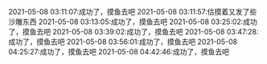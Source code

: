 2021-05-08 03:11:07:成功了，摸鱼去吧
2021-05-08 03:11:57:估摸着又发了些沙雕东西
2021-05-08 03:13:05:成功了，摸鱼去吧
2021-05-08 03:25:02:成功了，摸鱼去吧
2021-05-08 03:39:02:成功了，摸鱼去吧
2021-05-08 03:47:28:成功了，摸鱼去吧
2021-05-08 03:56:01:成功了，摸鱼去吧
2021-05-08 04:25:27:成功了，摸鱼去吧
2021-05-08 04:42:46:成功了，摸鱼去吧

